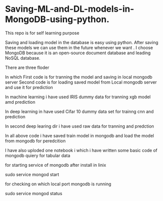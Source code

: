 # Saving-ML-and-DL-models-in-MongoDB-using-python.
This repo is for self learning purpose 
 
Saving and loading model in the database is easy using python. After saving these models we can use them in the future whenever we want . I choose MongoDB because it is an open-source document database and leading NoSQL database.

There are three floder

In which 
First code is for tranning the model and saving in local mongodb server 
Second code is for loading saved model from Local mongodb server and use it for prediction 

In machine learning i have used IRIS dummy data for tranning xgb  model amd prediction 

In deep learning in have used Cifar 10 dummy data set for trainng cnn and prediction

In second deep learing dir i have used raw data for tranning and predction 

In all above code i have saved train model in mongodb and  load the model from mongodb for peredcition 

I have also uploded one notebook i which i have written some basic code of mongodb quiery for tabular data 


for starting service of mongodb after install in linix

sudo service mongod start


for checking on which local port mongodb is running 

sudo service mongod status





